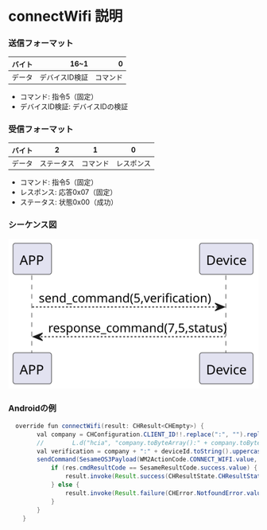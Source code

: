# connectWifi 説明

### 送信フォーマット

|  バイト  |     16~1 |       0 |
|:------:|---------:|--------:|
| データ   | デバイスID検証	 | コマンド |

- コマンド: 指令5（固定）
- デバイスID検証: デバイスIDの検証

### 受信フォーマット
| バイト  |    2 |   1   |     0      |
|:---:|:----:|:----:|:-----:|
| データ | ステータス  | コマンド |レスポンス   |
- コマンド: 指令5（固定）
- レスポンス: 応答0x07（固定）
- ステータス: 状態0x00（成功）

### シーケンス図
![アイコン](connectwifi.svg)

### Androidの例
```java
  override fun connectWifi(result: CHResult<CHEmpty>) {
        val company = CHConfiguration.CLIENT_ID!!.replace(":", "").replace("-", "")
        //        L.d("hcia", "company.toByteArray():" + company.toByteArray().toHexString())
        val verification = company + ":" + deviceId.toString().uppercase().split('-').last()
        sendCommand(SesameOS3Payload(WM2ActionCode.CONNECT_WIFI.value, verification.toByteArray())) { res ->
            if (res.cmdResultCode == SesameResultCode.success.value) {
                result.invoke(Result.success(CHResultState.CHResultStateBLE(CHEmpty())))
            } else {
                result.invoke(Result.failure(CHError.NotfoundError.value))
            }
        }
    }
